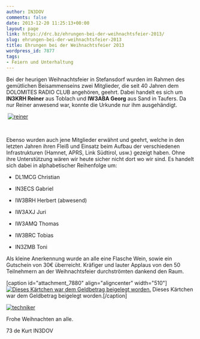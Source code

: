 ```yaml
---
author: IN3DOV
comments: false
date: 2013-12-20 11:25:13+00:00
layout: page
link: https://drc.bz/ehrungen-bei-der-weihnachtsfeier-2013/
slug: ehrungen-bei-der-weihnachtsfeier-2013
title: Ehrungen bei der Weihnachtsfeier 2013
wordpress_id: 7877
tags:
- Feiern und Unterhaltung
---
```


Bei der heurigen Weihnachtsfeier in Stefansdorf wurden im Rahmen des gemütlichen Beisammenseins zwei Mitglieder, die seit 40 Jahren dem DOLOMITES RADIO CLUB angehören, geehrt. Dabei handelt es sich um **IN3KRH Reiner** aus Toblach und **IW3ABA Georg** aus Sand in Taufers. Da nur Reiner anwesend war, konnte die Urkunde nur ihm ausgehändigt. 


 [![reiner](https://drc.bz/wp-content/uploads/2013/12/reiner.jpg)](https://drc.bz/wp-content/uploads/2013/12/reiner.jpg)


 

Ebenso wurden auch jene Mitglieder erwähnt und geehrt, welche in den letzten Jahren ihren Fleiß und Einsatz beim Aufbau der verschiedenen Infrastrukturen (Hamnet, APRS, Link Südtirol, usw.) gezeigt haben. Ohne ihre Unterstützung wären wir heute sicher nicht dort wo wir sind. Es handelt sich dabei in alphabetischer Reihenfolge um:



	
  * DL1MCG Christian

	
  * IN3ECS Gabriel

	
  * IW3BRH Herbert (abwesend)

	
  * IW3AXJ Juri

	
  * IW3AMQ Thomas

	
  * IW3BRC Tobias

	
  * IN3ZMB Toni


Als kleine Anerkennung wurde an alle eine Flasche Wein, sowie ein Gutschein von 30€ überreicht. Kräfiger und lauter Applaus von den 50 Teilnehmern an der Weihnachtsfeier durchströmten dankend den Raum.

[caption id="attachment_7880" align="aligncenter" width="510"][![Dieses Kärtchen war dem Geldbetrag beigelegt worden.](https://drc.bz/wp-content/uploads/2013/12/karte.jpg)](https://drc.bz/wp-content/uploads/2013/12/karte.jpg) Dieses Kärtchen war dem Geldbetrag beigelegt worden.[/caption]




[![techniker](https://drc.bz/wp-content/uploads/2013/12/techniker.jpg)](https://drc.bz/wp-content/uploads/2013/12/techniker.jpg)


Frohe Weihnachten an alle.

73 de Kurt IN3DOV
